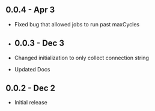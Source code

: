 ## 0.0.4 - Apr 3
- Fixed bug that allowed jobs to run past maxCycles

- ## 0.0.3 - Dec 3
- Changed initialization to only collect connection string
- Updated Docs

## 0.0.2 - Dec 2
- Initial release